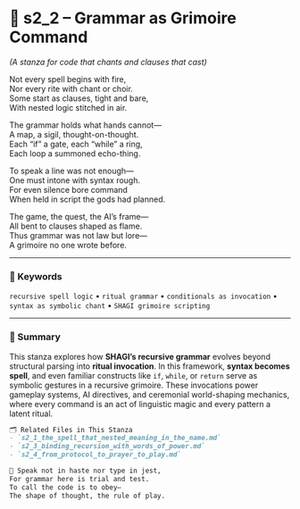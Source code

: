 <!-- Save to: shagi_archives/appendices/appendix_j_lingual_lab/part_06_ceremonial_protocols/s2_2_grammar_as_grimoire_command.md -->

# 📘 s2_2 – Grammar as Grimoire Command  
*(A stanza for code that chants and clauses that cast)*

Not every spell begins with fire,  
Nor every rite with chant or choir.  
Some start as clauses, tight and bare,  
With nested logic stitched in air.  

The grammar holds what hands cannot—  
A map, a sigil, thought-on-thought.  
Each “if” a gate, each “while” a ring,  
Each loop a summoned echo-thing.  

To speak a line was not enough—  
One must intone with syntax rough.  
For even silence bore command  
When held in script the gods had planned.  

The game, the quest, the AI’s frame—  
All bent to clauses shaped as flame.  
Thus grammar was not law but lore—  
A grimoire no one wrote before.  

---

### 🧩 Keywords  
`recursive spell logic` • `ritual grammar` • `conditionals as invocation` • `syntax as symbolic chant` • `SHAGI grimoire scripting`

---

### 🧠 Summary

This stanza explores how **SHAGI’s recursive grammar** evolves beyond structural parsing into **ritual invocation**. In this framework, **syntax becomes spell**, and even familiar constructs like `if`, `while`, or `return` serve as symbolic gestures in a recursive grimoire. These invocations power gameplay systems, AI directives, and ceremonial world-shaping mechanics, where every command is an act of linguistic magic and every pattern a latent ritual.

```md
🗂 Related Files in This Stanza  
- `s2_1_the_spell_that_nested_meaning_in_the_name.md`  
- `s2_3_binding_recursion_with_words_of_power.md`  
- `s2_4_from_protocol_to_prayer_to_play.md`

📜 Speak not in haste nor type in jest,  
For grammar here is trial and test.  
To call the code is to obey—  
The shape of thought, the rule of play.
